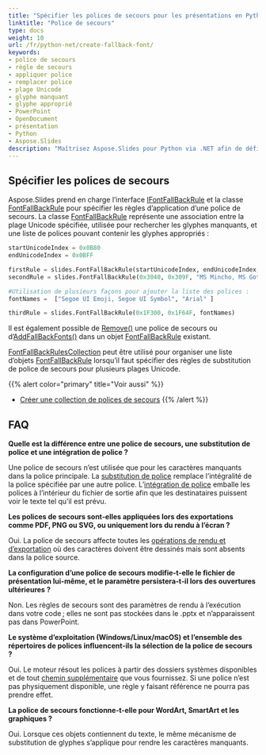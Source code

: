```yaml
---
title: "Spécifier les polices de secours pour les présentations en Python"
linktitle: "Police de secours"
type: docs
weight: 10
url: /fr/python-net/create-fallback-font/
keywords:
- police de secours
- règle de secours
- appliquer police
- remplacer police
- plage Unicode
- glyphe manquant
- glyphe approprié
- PowerPoint
- OpenDocument
- présentation
- Python
- Aspose.Slides
description: "Maîtrisez Aspose.Slides pour Python via .NET afin de définir des polices de secours dans les fichiers PPT, PPTX et ODP, garantissant un affichage cohérent du texte sur tout appareil ou système d'exploitation."
---
```


## **Spécifier les polices de secours**

Aspose.Slides prend en charge l’interface [IFontFallBackRule](https://reference.aspose.com/slides/python-net/aspose.slides/iFontFallBackRule/) et la classe [FontFallBackRule](https://reference.aspose.com/slides/python-net/aspose.slides/FontFallBackRule/) pour spécifier les règles d’application d’une police de secours. La classe [FontFallBackRule](https://reference.aspose.com/slides/python-net/aspose.slides/FontFallBackRule/) représente une association entre la plage Unicode spécifiée, utilisée pour rechercher les glyphes manquants, et une liste de polices pouvant contenir les glyphes appropriés :

```py
startUnicodeIndex = 0x0B80
endUnicodeIndex = 0x0BFF

firstRule = slides.FontFallBackRule(startUnicodeIndex, endUnicodeIndex, "Vijaya")
secondRule = slides.FontFallBackRule(0x3040, 0x309F, "MS Mincho, MS Gothic")

#Utilisation de plusieurs façons pour ajouter la liste des polices :
fontNames =  ["Segoe UI Emoji, Segoe UI Symbol", "Arial" ]

thirdRule = slides.FontFallBackRule(0x1F300, 0x1F64F, fontNames)
```

Il est également possible de [Remove()](https://reference.aspose.com/slides/python-net/aspose.slides/ifontfallbackrule/) une police de secours ou d’[AddFallBackFonts()](https://reference.aspose.com/slides/python-net/aspose.slides/fontfallbackrule/) dans un objet [FontFallBackRule](https://reference.aspose.com/slides/python-net/aspose.slides/FontFallBackRule/) existant.

[FontFallBackRulesCollection](https://reference.aspose.com/slides/python-net/aspose.slides/fontfallbackrulescollection/) peut être utilisé pour organiser une liste d’objets [FontFallBackRule](https://reference.aspose.com/slides/python-net/aspose.slides/FontFallBackRule/) lorsqu’il faut spécifier des règles de substitution de police de secours pour plusieurs plages Unicode.

{{% alert color="primary" title="Voir aussi" %}} 
- [Créer une collection de polices de secours](/slides/fr/python-net/create-fallback-fonts-collection/)
{{% /alert %}}

## **FAQ**

**Quelle est la différence entre une police de secours, une substitution de police et une intégration de police ?**

Une police de secours n’est utilisée que pour les caractères manquants dans la police principale. La [substitution de police](/slides/fr/python-net/font-substitution/) remplace l’intégralité de la police spécifiée par une autre police. L’[intégration de police](/slides/fr/python-net/embedded-font/) emballe les polices à l’intérieur du fichier de sortie afin que les destinataires puissent voir le texte tel qu’il est prévu.

**Les polices de secours sont‑elles appliquées lors des exportations comme PDF, PNG ou SVG, ou uniquement lors du rendu à l’écran ?**

Oui. La police de secours affecte toutes les [opérations de rendu et d’exportation](/slides/fr/python-net/convert-presentation/) où des caractères doivent être dessinés mais sont absents dans la police source.

**La configuration d’une police de secours modifie‑t‑elle le fichier de présentation lui‑même, et le paramètre persistera‑t‑il lors des ouvertures ultérieures ?**

Non. Les règles de secours sont des paramètres de rendu à l’exécution dans votre code ; elles ne sont pas stockées dans le .pptx et n’apparaissent pas dans PowerPoint.

**Le système d’exploitation (Windows/Linux/macOS) et l’ensemble des répertoires de polices influencent‑ils la sélection de la police de secours ?**

Oui. Le moteur résout les polices à partir des dossiers systèmes disponibles et de tout [chemin supplémentaire](/slides/fr/python-net/custom-font/) que vous fournissez. Si une police n’est pas physiquement disponible, une règle y faisant référence ne pourra pas prendre effet.

**La police de secours fonctionne‑t‑elle pour WordArt, SmartArt et les graphiques ?**

Oui. Lorsque ces objets contiennent du texte, le même mécanisme de substitution de glyphes s’applique pour rendre les caractères manquants.